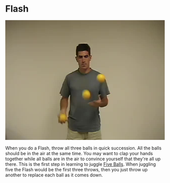 # Flash

![Flash](/site/videos/poster/flash.jpg)

When you do a Flash, throw all three balls in quick succession. All the balls should be in the air at the same time. You may want to clap your hands together while all balls are in the air to convince yourself that they're all up there. This is the first step in learning to juggle [Five Balls](/site/en/fiveballcascade/README.md). When juggling five the Flash would be the first three throws, then you just throw up another to replace each ball as it comes down.

